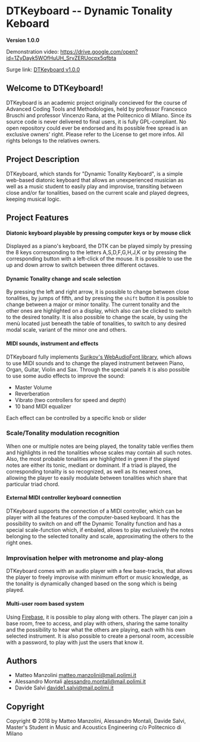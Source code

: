 # DTKeyboard -- Dynamic Tonality Keboard

**Version 1.0.0**

Demonstration video: https://drive.google.com/open?id=1ZyDayk5WOfHuUH_SrvZERUocpx5qfbta

Surge link: [DTKeyboard v1.0.0](https://dt-keyboard.surge.sh/)

## Welcome to DTKeyboard!

DTKeyboard is an academic project originally concieved for the course of Advanced Coding Tools and Methodologies, held by professor Francesco Bruschi and professor Vincenzo Rana, at the Politecnico di Milano.
Since its source code is never delivered to final users, it is fully GPL-compliant.
No open repository could ever be endorsed and its possible free spread is an exclusive owners' right.
Please refer to the License to get more infos.
All rights belongs to the relatives owners.

## Project Description

DTKeyboard, which stands for "Dynamic Tonality Keyboard", is a simple web-based diatonic keyboard that allows an unexperienced musician as well as a music student to easily play and improvise, transiting between close and/or far tonalities, based on the current scale and played degrees, keeping musical logic.

## Project Features

#### Diatonic keyboard playable by pressing computer keys or by mouse click

Displayed as a piano's keyboard, the DTK can be played simply by pressing the 8 keys corresponding to the letters A,S,D,F,G,H,J,K or by pressing the corresponding button with a left-click of the mouse.
It is possible to use the up and down arrow to switch between three different octaves.

#### Dynamic Tonality change and scale selection

By pressing the left and right arrow, it is possible to change between close tonalities, by jumps of fifth, and by pressing the ```shift``` button it is possible to change between a major or minor tonality. The current tonality and the other ones are highlighted on a display, which also can be clicked to switch to the desired tonality.
It is also possible to change the scale, by using the menù located just beneath the table of tonalities, to switch to any desired modal scale, variant of the minor one and others.
	
#### MIDI sounds, instrument and effects

DTKeyboard fully implements [Surikov's WebAudioFont library](https://surikov.github.io/webaudiofont/), which allows to use MIDI sounds and to change the played instrument between Piano, Organ, Guitar, Violin and Sax. Through the special panels it is also possible to use some audio effects to improve the sound:

- Master Volume
- Reverberation
- Vibrato (two controllers for speed and depth)
- 10 band MIDI equalizer

Each effect can be controlled by a specific knob or slider

### Scale/Tonality modulation recognition

When one or multiple notes are being played, the tonality table verifies them and highlights in red the tonalities whose scales may contain all such notes. Also, the most probable tonalities are highlighted in green if the played notes are either its tonic, mediant or dominant. If a triad is played, the corresponding tonality is so recognized, as well as its nearest ones, allowing the player to easily modulate between tonalities which share that particular triad chord.

#### External MIDI controller keyboard connection

DTKeyboard supports the connection of a MIDI controller, which can be player with all the features of the computer-based keyboard. It has the possibility to switch on and off the Dynamic Tonality function and has a special scale-function which, if enbaled, allows to play exclusively the notes belonging to the selected tonality and scale, approximating the others to the right ones.

### Improvisation helper with metronome and play-along

DTKeyboard comes with an audio player with a few base-tracks, that allows the player to freely improvise with minimum effort or music knowledge, as the tonality is dynamically changed based on the song which is being played.

#### Multi-user room based system

Using [Firebase](https://firebase.google.com/), it is possible to play along with others. The player can join a base room, free to access, and play with others, sharing the same tonality and the possibility to hear what the others are playing, each with his own selected instrument. It is also possible to create a personal room, accessible with a password, to play with just the users that know it.

## Authors

- Matteo Manzolini <matteo.manzolini@mail.polimi.it> 
- Alessandro Montali <alessandro.montali@mail.polimi.it>
- Davide Salvi <davide1.salvi@mail.polimi.it>

## Copyright
Copyright © 2018 by Matteo Manzolini, Alessandro Montali, Davide Salvi, Master's Student in Music and Acoustics Engineering c/o Politecnico di Milano
